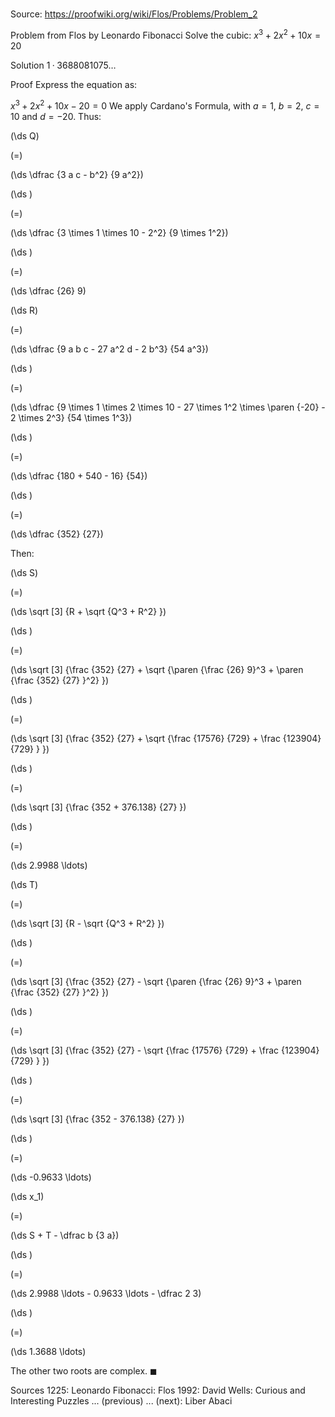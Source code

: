 # 

Source: https://proofwiki.org/wiki/Flos/Problems/Problem_2



Problem from Flos by Leonardo Fibonacci
Solve the cubic:
$x^3 + 2 x^2 + 10 x = 20$


Solution
$1 \cdotp 3688081075 \dots$


Proof
Express the equation as:

$x^3 + 2 x^2 + 10 x - 20 = 0$
We apply Cardano's Formula, with $a = 1$, $b = 2$, $c = 10$ and $d = -20$.
Thus:














\(\ds Q\)

\(=\)







\(\ds \dfrac {3 a c - b^2} {9 a^2}\)




















\(\ds \)

\(=\)







\(\ds \dfrac {3 \times 1 \times 10 - 2^2} {9 \times 1^2}\)




















\(\ds \)

\(=\)







\(\ds \dfrac {26} 9\)




















\(\ds R\)

\(=\)







\(\ds \dfrac {9 a b c - 27 a^2 d - 2 b^3} {54 a^3}\)




















\(\ds \)

\(=\)







\(\ds \dfrac {9 \times 1 \times 2 \times 10 - 27 \times 1^2 \times \paren {-20} - 2 \times 2^3} {54 \times 1^3}\)




















\(\ds \)

\(=\)







\(\ds \dfrac {180 + 540 - 16} {54}\)




















\(\ds \)

\(=\)







\(\ds \dfrac {352} {27}\)










Then:














\(\ds S\)

\(=\)







\(\ds \sqrt [3] {R + \sqrt {Q^3 + R^2} }\)




















\(\ds \)

\(=\)







\(\ds \sqrt [3] {\frac {352} {27} + \sqrt {\paren {\frac {26} 9}^3 + \paren {\frac {352} {27} }^2} }\)




















\(\ds \)

\(=\)







\(\ds \sqrt [3] {\frac {352} {27} + \sqrt {\frac {17576} {729} + \frac {123904} {729} } }\)




















\(\ds \)

\(=\)







\(\ds \sqrt [3] {\frac {352 + 376.138} {27} }\)




















\(\ds \)

\(=\)







\(\ds 2.9988 \ldots\)






















\(\ds T\)

\(=\)







\(\ds \sqrt [3] {R - \sqrt {Q^3 + R^2} }\)




















\(\ds \)

\(=\)







\(\ds \sqrt [3] {\frac {352} {27} - \sqrt {\paren {\frac {26} 9}^3 + \paren {\frac {352} {27} }^2} }\)




















\(\ds \)

\(=\)







\(\ds \sqrt [3] {\frac {352} {27} - \sqrt {\frac {17576} {729} + \frac {123904} {729} } }\)




















\(\ds \)

\(=\)







\(\ds \sqrt [3] {\frac {352 - 376.138} {27} }\)




















\(\ds \)

\(=\)







\(\ds -0.9633 \ldots\)






















\(\ds x_1\)

\(=\)







\(\ds S + T - \dfrac b {3 a}\)




















\(\ds \)

\(=\)







\(\ds 2.9988 \ldots - 0.9633 \ldots - \dfrac 2 3\)




















\(\ds \)

\(=\)







\(\ds 1.3688 \ldots\)









The other two roots are complex.
$\blacksquare$


Sources
1225: Leonardo Fibonacci: Flos
1992: David Wells: Curious and Interesting Puzzles ... (previous) ... (next): Liber Abaci




